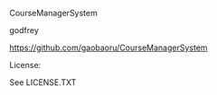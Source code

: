  CourseManagerSystem
 
 godfrey

https://github.com/gaobaoru/CourseManagerSystem

License:

See LICENSE.TXT

